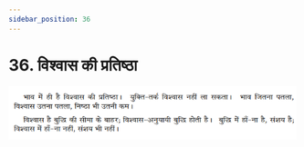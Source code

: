 ```yaml
---
sidebar_position: 36
---
```



# 36.   विश्वास की प्रतिष्ठा

![विश्वास की प्रतिष्ठा](../../../static/img/hindi/verse36.png)
